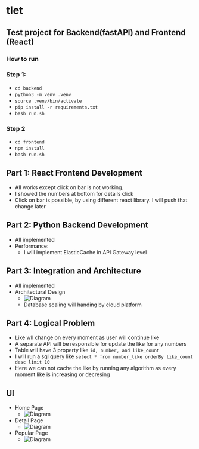 # tlet

## Test project for Backend(fastAPI) and Frontend (React)

### How to run

### Step 1:
- ```cd backend```
- ```python3 -m venv .venv```
- ```source .venv/bin/activate```
- ```pip install -r requirements.txt```
- ```bash run.sh```

### Step 2
- ```cd frontend```
- ```npm install```
- ```bash run.sh```

## Part 1: React Frontend Development
- All works except click on bar is not working.
- I showed the numbers at bottom for details click
- Click on bar is possible, by using different react library. I will push that change later

 
## Part 2: Python Backend Development
- All implemented
- Performance: 
  - I will implement ElasticCache in API Gateway level

## Part 3: Integration and Architecture
- All implemented
- Architectural Design
  - ![Diagram](https://github.com/skpaik/tlet/blob/main/ss/architecture_diagram.jpg?raw=true)
  - Database scaling will handing by cloud platform


## Part 4: Logical Problem
- Like wll change on every moment as user will continue like
- A separate API will be responsible for update the like for any numbers
- Table will have 3 property like `id, number, and like_count`
- I will run a sql query like `select * from number_like orderBy like_count desc limit 10`
- Here we can not cache the like by running any algorithm as every moment like is increasing or decresing


## UI
- Home Page
  - ![Diagram](https://github.com/skpaik/tlet/blob/main/ss/home.png?raw=true)
- Detail Page
  - ![Diagram](https://github.com/skpaik/tlet/blob/main/ss/detail.png?raw=true)
- Popular Page
  - ![Diagram](https://github.com/skpaik/tlet/blob/main/ss/popular.png?raw=true)